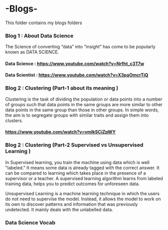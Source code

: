 # -Blogs-

This folder contains my blogs folders 
### Blog 1 : About Data Science 
The Science of converting “data” into “insight” has come to be popularly known as DATA SCIENCE.
#### Data Science : https://www.youtube.com/watch?v=Nrfht_c3T7w
#### Data Scientist :  https://www.youtube.com/watch?v=X3paOmcrTjQ

### Blog 2 : Clustering (Part-1 about its meaning )
Clustering is the task of dividing the population or data points into a number of groups such that data points in the same groups are more similar to other data points in the same group than those in other groups. In simple words, the aim is to segregate groups with similar traits and assign them into clusters.
#### https://www.youtube.com/watch?v=vmIkSCiZpWY
### Blog 2 : Clustering (Part-2  Supervised vs Unsupervised Learning )
In Supervised learning, you train the machine using data which is well "labeled." It means some data is already tagged with the correct answer. It can be compared to learning which takes place in the presence of a supervisor or a teacher.
A supervised learning algorithm learns from labeled training data, helps you to predict outcomes for unforeseen data.

Unsupervised Learning is a machine learning technique in which the users do not need to supervise the model. Instead, it allows the model to work on its own to discover patterns and information that was previously undetected. It mainly deals with the unlabelled data.

### Data Science Vocab
